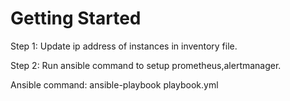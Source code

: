 # Getting Started

Step 1: Update ip address of instances in inventory file.

Step 2: Run ansible command to setup prometheus,alertmanager.

Ansible command: ansible-playbook playbook.yml
